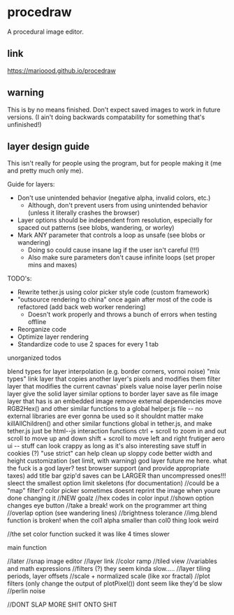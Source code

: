 # procedraw
A procedural image editor.

## link
https://marioood.github.io/procedraw

## warning
This is by no means finished. Don't expect saved images to work in future versions. (I ain't doing backwards compatability for something that's unfinished!)

## layer design guide
This isn't really for people using the program, but for people making it (me and pretty much only me).

Guide for layers:
* Don't use unintended behavior (negative alpha, invalid colors, etc.)
	* Although, don't prevent users from using unintended behavior (unless it literally crashes the browser)
* Layer options should be independent from resolution, especially for spaced out patterns (see blobs, wandering, or worley)
* Mark ANY parameter that controls a loop as unsafe (see blobs or wandering)
    * Doing so could cause insane lag if the user isn't careful (!!!)
	* Also make sure parameters don't cause infinite loops (set proper mins and maxes)
    
TODO's:
* Rewrite tether.js using color picker style code (custom framework)
* "outsource rendering to china" once again after most of the code is refactored (add back web worker rendering)
    * Doesn't work properly and throws a bunch of errors when testing offline
* Reorganize code
* Optimize layer rendering
* Standardize code to use 2 spaces for every 1 tab

unorganized todos
 
blend types for layer interpolation (e.g. border corners, vornoi noise) "mix types"
link layer that copies another layer's pixels and modifies them
filter layer that modifies the current cavnas' pixels
value noise layer
perlin noise layer
give the solid layer similar options to border layer
save as file
image layer that has is an embedded image
remove external dependencies
move RGB2Hex() and other similar functions to a global helper.js file -- no external libraries are ever gonna be used so it shouldnt matter
make killAllChildren() and other similar functions global in tether.js, and make tether.js just be html--js interaction functions
ctrl + scroll to zoom in and out
scroll to move up and down
shift + scroll to move left and right
frutiger aero ui -- stuff can look crappy as long as it's also interesting
save stuff in cookies (?)
"use strict" can help clean up sloppy code
better width and height customization (set limit, with warning)
god layer
future me here. what the fuck is a god layer?
test browser support (and provide appropriate taxes)
add title bar
gzip'd saves can be LARGER than uncompressed ones!!! sleect the smallest
option limit skeletons (for documentation)
//could be a "map" filter?
color picker sometimes doesnt reprint the image when youre done changing it
//NEW goalz
//hex codes in color input
//shown option changes eye button
//take a break! work on the programmer art thing
//overlap option (see wandering lines)
//brightness tolerance
//img.blend function is broken! when the col1 alpha smaller than col0 thing look weird

//the set color function sucked it was like 4 times slower

main function

//later
//snap image editor
//layer link
//color ramp
//tiled view
//variables and math expressions
//filters (?) they seem kinda slow.....
	//layer tiling periods, layer offsets
	//scale + normalized scale (like xor fractal)
	//plot filters (only change the output of plotPixel()) dont seem like they'd be slow
//perlin noise


//DONT SLAP MORE SHIT ONTO SHIT
